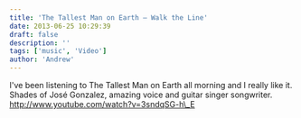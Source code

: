 ```yaml
---
title: 'The Tallest Man on Earth — Walk the Line'
date: 2013-06-25 10:29:39
draft: false
description: ''
tags: ['music', 'Video']
author: 'Andrew'
---
```


I've been listening to The Tallest Man on Earth all morning and I really like it. Shades of José Gonzalez, amazing voice and guitar singer songwriter. http://www.youtube.com/watch?v=3sndqSG-h\_E
